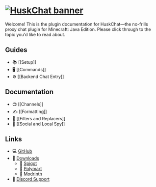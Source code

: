 # [![HuskChat banner](https://raw.githubusercontent.com/WiIIiam278/HuskChat/master/images/banner.png)](https://github.com/WiIIiam278/HuskChat)
Welcome! This is the plugin documentation for HuskChat&mdash;the no-frills proxy chat plugin for Minecraft: Java Edition. Please click through to the topic you'd like to read about.

## Guides
* 📚 [[Setup]]
* 🖥️ [[Commands]]
* ⚙️ [[Backend Chat Entry]]

## Documentation
* 📺 [[Channels]]
* ✍️ [[Formatting]]
* 🤫 [[Filters and Replacers]]
* 🔎 [[Social and Local Spy]]

## Links
* 💻 [GitHub](https://github.com/WiIIiam278/HuskChat)
* 📂 [Downloads](https://www.spigotmc.org/resources/huskchat.94496/)
  * 🚰 [Spigot](https://www.spigotmc.org/resources/huskchat.94496/)
  * 🛒 [Polymart](https://polymart.org/resource/huskchat.1217)
  * 🔧 [Modrinth](https://modrinth.com/plugin/huskchat)
* 💬 [Discord Support](https://discord.gg/tVYhJfyDWG)